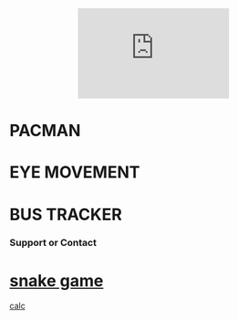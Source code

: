 <p align="center">

<iframe width="265" height="158" src="https://www.youtube.com/embed/ot8YxJ-eMjM" title="YouTube video player" frameborder="0" allow="accelerometer; autoplay; clipboard-write; encrypted-media; gyroscope; picture-in-picture" allowfullscreen></iframe>

</p>

# PACMAN

# EYE MOVEMENT

# BUS TRACKER

### Support or Contact

# [snake game](zacharyeisen.github.io/docs/snake.html)
  
  [calc](calc.html)

